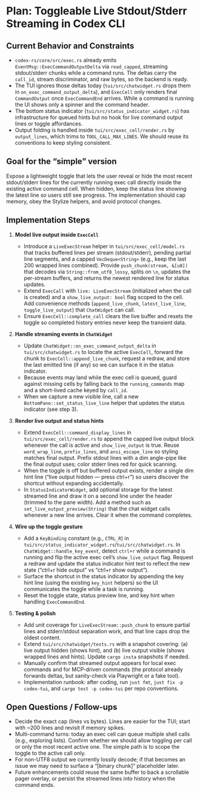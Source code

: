 # Plan: Toggleable Live Stdout/Stderr Streaming in Codex CLI

## Current Behavior and Constraints
- `codex-rs/core/src/exec.rs` already emits `EventMsg::ExecCommandOutputDelta` via `read_capped`, streaming stdout/stderr chunks while a command runs. The deltas carry the `call_id`, stream discriminator, and raw bytes, so the backend is ready.
- The TUI ignores those deltas today (`tui/src/chatwidget.rs` drops them in `on_exec_command_output_delta`), and `ExecCell` only renders final `CommandOutput` once `ExecCommandEnd` arrives. While a command is running the UI shows only a spinner and the command header.
- The bottom status indicator (`tui/src/status_indicator_widget.rs`) has infrastructure for queued hints but no hook for live command output lines or toggle affordances.
- Output folding is handled inside `tui/src/exec_cell/render.rs` by `output_lines`, which trims to `TOOL_CALL_MAX_LINES`. We should reuse its conventions to keep styling consistent.

## Goal for the “simple” version
Expose a lightweight toggle that lets the user reveal or hide the most recent stdout/stderr lines for the currently running exec call directly inside the existing active command cell. When hidden, keep the status line showing the latest line so users still see progress. The implementation should cap memory, obey the Stylize helpers, and avoid protocol changes.

## Implementation Steps

1. **Model live output inside `ExecCell`**
   - Introduce a `LiveExecStream` helper in `tui/src/exec_cell/model.rs` that tracks buffered lines per stream (stdout/stderr), pending partial line segments, and a capped `VecDeque<String>` (e.g., keep the last 200 wrapped lines combined). Provide `push_chunk(stream, &[u8])` that decodes via `String::from_utf8_lossy`, splits on `\n`, updates the per-stream buffers, and returns the newest rendered line for status updates.
   - Extend `ExecCall` with `live: LiveExecStream` (initialized when the call is created) and a `show_live_output: bool` flag scoped to the cell. Add convenience methods (`append_live_chunk`, `latest_live_line`, `toggle_live_output`) that `ChatWidget` can call.
   - Ensure `ExecCell::complete_call` clears the live buffer and resets the toggle so completed history entries never keep the transient data.

2. **Handle streaming events in `ChatWidget`**
   - Update `ChatWidget::on_exec_command_output_delta` in `tui/src/chatwidget.rs` to locate the active `ExecCell`, forward the chunk to `ExecCell::append_live_chunk`, request a redraw, and store the last emitted line (if any) so we can surface it in the status indicator.
   - Because events may land while the exec cell is queued, guard against missing cells by falling back to the `running_commands` map and a short-lived cache keyed by `call_id`.
   - When we capture a new visible line, call a new `BottomPane::set_status_live_line` helper that updates the status indicator (see step 3).

3. **Render live output and status hints**
   - Extend `ExecCell::command_display_lines` in `tui/src/exec_cell/render.rs` to append the capped live output block whenever the call is active and `show_live_output` is true. Reuse `word_wrap_line`, `prefix_lines`, and `ansi_escape_line` so styling matches final output. Prefix stdout lines with a dim angle-pipe like the final output uses; color stderr lines red for quick scanning.
   - When the toggle is off but buffered output exists, render a single dim hint line (“live output hidden — press ctrl+r”) so users discover the shortcut without expanding accidentally.
   - In `StatusIndicatorWidget`, add optional storage for the latest streamed line and draw it on a second line under the header (trimmed to the pane width). Add a method such as `set_live_output_preview(String)` that the chat widget calls whenever a new line arrives. Clear it when the command completes.

4. **Wire up the toggle gesture**
   - Add a `KeyBinding` constant (e.g., `CTRL_R`) in `tui/src/status_indicator_widget.rs`/`tui/src/chatwidget.rs`. In `ChatWidget::handle_key_event`, detect `ctrl+r` while a command is running and flip the active exec cell’s `show_live_output` flag. Request a redraw and update the status indicator hint text to reflect the new state (“ctrl+r hide output” vs “ctrl+r show output”).
   - Surface the shortcut in the status indicator by appending the key hint line (using the existing `key_hint` helpers) so the UI communicates the toggle while a task is running.
   - Reset the toggle state, status preview line, and key hint when handling `ExecCommandEnd`.

5. **Testing & polish**
   - Add unit coverage for `LiveExecStream::push_chunk` to ensure partial lines and stderr/stdout separation work, and that line caps drop the oldest content.
   - Extend `tui/src/chatwidget/tests.rs` with a snapshot covering: (a) live output hidden (shows hint), and (b) live output visible (shows wrapped lines and hints). Update `cargo insta` snapshots if needed.
   - Manually confirm that streamed output appears for local exec commands and for MCP-driven commands (the protocol already forwards deltas, but sanity-check via Playwright or a fake tool).
   - Implementation runbook: after coding, run `just fmt`, `just fix -p codex-tui`, and `cargo test -p codex-tui` per repo conventions.

## Open Questions / Follow-ups
- Decide the exact cap (lines vs bytes). Lines are easier for the TUI; start with ~200 lines and revisit if memory spikes.
- Multi-command turns: today an exec cell can queue multiple shell calls (e.g., exploring lists). Confirm whether we should allow toggling per call or only the most recent active one. The simple path is to scope the toggle to the active call only.
- For non-UTF8 output we currently lossily decode; if that becomes an issue we may need to surface a “[binary chunk]” placeholder later.
- Future enhancements could reuse the same buffer to back a scrollable pager overlay, or persist the streamed lines into history when the command ends.
